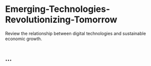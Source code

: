 # Emerging-Technologies-Revolutionizing-Tomorrow
Review the relationship between digital technologies and sustainable economic growth.
<!-- wp:cover {"url":"https://agiletechscom.files.wordpress.com/2024/02/img_2467-2-1.jpg?w=737","id":9,"dimRatio":50,"overlayColor":"primary","isUserOverlayColor":true,"minHeight":548,"minHeightUnit":"px","align":"full","className":"a8c-background"} -->
<div class="wp-block-cover alignfull a8c-background" style="min-height:548px"><span aria-hidden="true" class="wp-block-cover_background has-primary-background-color has-background-dim"></span><img class="wp-block-coverimage-background wp-image-9" alt="" src="https://agiletechscom.files.wordpress.com/2024/02/img_2467-2-1.jpg?w=737" data-object-fit="cover"/><div class="wp-block-cover_inner-container"><!-- wp:heading {"textColor":"background"} -->
<h2 class="wp-block-heading has-background-color has-text-color">…
